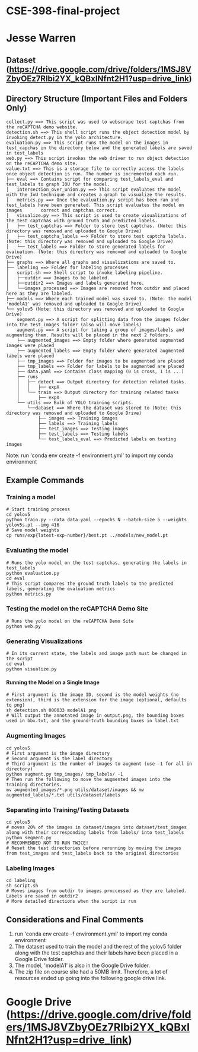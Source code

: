# CSE-398-final-project

# Jesse Warren

## Dataset (https://drive.google.com/drive/folders/1MSJ8VZbyOEz7Rlbi2YX_kQBxINfnt2H1?usp=drive_link)

## Directory Structure (Important Files and Folders Only)
```
collect.py ==> This script was used to webscrape test captchas from the reCAPTCHA demo website.
detection.sh ==> This shell script runs the object detection model by invoking detect.py in the yolo architecture.
evaluation.py ==> This script runs the model on the images in test_capchas in the directory below and the generated labels are saved in test_labels
web.py ==> This script invokes the web driver to run object detection on the reCAPTCHA demo site.
value.txt ==> This is a storage file to correctly access the labels once object detection is run. The number is incremented each run.
├── eval ==> Contains script for comparing test_labels_eval and test_labels to graph IOU for the model.
│   intersection_over_union.py ==> This script evaluates the model with the IoU technique and creates a graph to visualize the results.
│   metrics.py ==> Once the evaluation.py script has been ran and test_labels have been generated. This script evaluates the model on images       correct and captchas correct.
│   visualize.py ==> This script is used to create visualizations of the test captchas with ground truth and predicted labels.
│   ├── test_captchas ==> Folder to store test captchas. (Note: this directory was removed and uploaded to Google Drive)
│   ├── test_captcha_labels ==> Folder to store test captcha labels. (Note: this directory was removed and uploaded to Google Drive)
│   └── test_labels ==> Folder to store generated labels for evaluation. (Note: this directory was removed and uploaded to Google Drive)
├── graphs ==> Where all graphs and visualizations are saved to.
├── labeling ==> Folder for labeling processes
│   script.sh ==> Shell script to invoke labeling pipeline.
│   ├──outdir ==> Images to be labeled.
│   ├──outdir2 ==> Images and labels generated here.
│   └──images_processed ==> Images are removed from outdir and placed here as they are labeled.
├── models ==> Where each trained model was saved to. (Note: the model 'modelA1' was removed and uploaded to Google Drive)
└── yolov5 (Note: this directory was removed and uploaded to Google Drive)
    segment.py ==> A script for splitting data from the images folder into the test_images folder (also will move labels)
    augment.py ==> A script for taking a group of images/labels and augmenting them. Results will be placed in the next 2 folders.
    ├── augmented_images ==> Empty folder where generated augmented images were placed
    ├── augmented_labels ==> Empty folder where generated augmented labels were placed
    ├── tmp_images ==> Folder for images to be augmented are placed
    ├── tmp_labels ==> Folder for labels to be augmented are placed
    ├── data.yaml ==> Contains class mapping (0 is cross, 1 is ...)
    ├── runs
    │   ├── detect ==> Output directory for detection related tasks.
    │   │   ├── expX
    │   └── train ==> Output directory for training related tasks
    │       ├── expX
    └── utils ==> Bulk of YOLO training scripts.
        └──dataset ==> Where the dataset was stored to (Note: this directory was removed and uploaded to Google Drive)
            ├── images ==> Training images
            ├── labels ==> Training labels
            ├── test_images ==> Testing images
            ├── test_labels ==> Testing labels
            └── test_labels_eval ==> Predicted labels on testing images
```
Note: run 'conda env create -f environment.yml' to import my conda environment
## Example Commands

### Training a model

```
# Start training process
cd yolov5
python train.py --data data.yaml --epochs N --batch-size 5 --weights yolov5s.pt --img 416
# Save model weights
cp runs/exp{latest-exp-number}/best.pt ../models/new_model.pt
```

### Evaluating the model 

```
# Runs the yolo model on the test captchas, generating the labels in test_labels
python evaluation.py
cd eval
# This script compares the ground truth labels to the predicted labels, generating the evaluation metrics
python metrics.py

```

### Testing the model on the reCAPTCHA Demo Site

```
# Runs the yolo model on the reCAPTCHA Demo Site
python web.py
```

### Generating Visualizations

```
# In its current state, the labels and image path must be changed in the script
cd eval
python visualize.py
```


#### Running the Model on a Single Image

```
# First argument is the image ID, second is the model weights (no extension), third is the extension for the image (optional, defaults to png)
sh detection.sh 000033 modelA1 png
# Will output the annotated image in output.png, the bounding boxes used in bbx.txt, and the ground-truth bounding boxes in label.txt
```

### Augmenting Images

```
cd yolov5
# First argument is the image directory
# Second argument is the label directory
# Third argument is the number of images to augment (use -1 for all in directory) 
python augment.py tmp_images/ tmp_labels/ -1
# Then run the following to move the augmented images into the training directories.
mv augmented_images/*.png utils/dataset/images && mv augmented_labels/*.txt utils/dataset/labels
```

### Separating into Training/Testing Datasets

```
cd yolov5
# moves 20% of the images in dataset/images into dataset/test_images along with their corresponding labels from labels/ into test_labels
python segment.py
# RECOMMENDED NOT TO RUN TWICE! 
# Reset the test directories before rerunning by moving the images from test_images and test_labels back to the original directories
```

### Labeling Images

```
cd labeling
sh script.sh
# Moves images from outdir to images proccessed as they are labeled. Labels are saved in outdir2
# More detailed directions when the script is run
```


## Considerations and Final Comments
1. run 'conda env create -f environment.yml' to import my conda environment
2. The dataset used to train the model and the rest of the yolov5 folder along with the test captchas and their labels have been placed in a Google Drive folder.
3. The model, 'modelA1' is also in the Google Drive folder.
4. The zip file on course site had a 50MB limit. Therefore, a lot of resources ended up going into the following google drive link.
# Google Drive (https://drive.google.com/drive/folders/1MSJ8VZbyOEz7Rlbi2YX_kQBxINfnt2H1?usp=drive_link)
